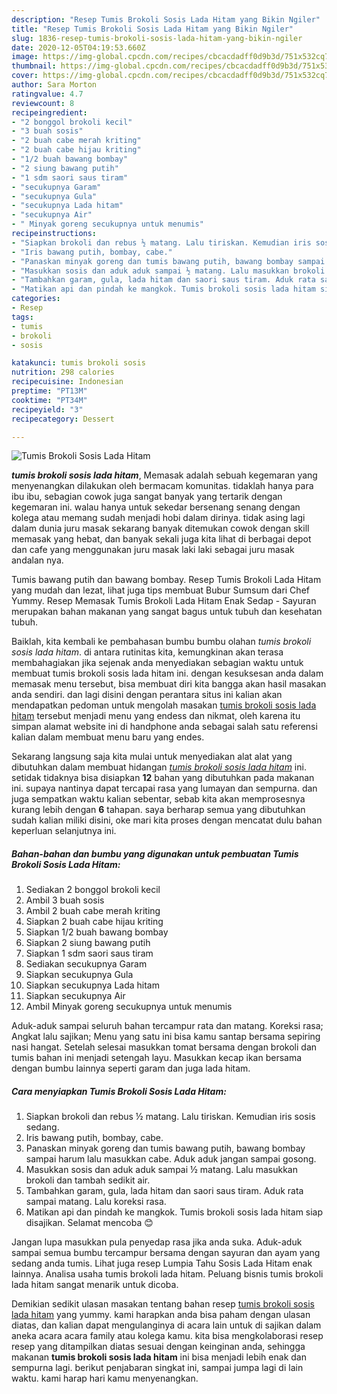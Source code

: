 ```yaml
---
description: "Resep Tumis Brokoli Sosis Lada Hitam yang Bikin Ngiler"
title: "Resep Tumis Brokoli Sosis Lada Hitam yang Bikin Ngiler"
slug: 1836-resep-tumis-brokoli-sosis-lada-hitam-yang-bikin-ngiler
date: 2020-12-05T04:19:53.660Z
image: https://img-global.cpcdn.com/recipes/cbcacdadff0d9b3d/751x532cq70/tumis-brokoli-sosis-lada-hitam-foto-resep-utama.jpg
thumbnail: https://img-global.cpcdn.com/recipes/cbcacdadff0d9b3d/751x532cq70/tumis-brokoli-sosis-lada-hitam-foto-resep-utama.jpg
cover: https://img-global.cpcdn.com/recipes/cbcacdadff0d9b3d/751x532cq70/tumis-brokoli-sosis-lada-hitam-foto-resep-utama.jpg
author: Sara Morton
ratingvalue: 4.7
reviewcount: 8
recipeingredient:
- "2 bonggol brokoli kecil"
- "3 buah sosis"
- "2 buah cabe merah kriting"
- "2 buah cabe hijau kriting"
- "1/2 buah bawang bombay"
- "2 siung bawang putih"
- "1 sdm saori saus tiram"
- "secukupnya Garam"
- "secukupnya Gula"
- "secukupnya Lada hitam"
- "secukupnya Air"
- " Minyak goreng secukupnya untuk menumis"
recipeinstructions:
- "Siapkan brokoli dan rebus ½ matang. Lalu tiriskan. Kemudian iris sosis sedang."
- "Iris bawang putih, bombay, cabe."
- "Panaskan minyak goreng dan tumis bawang putih, bawang bombay sampai harum lalu masukkan cabe. Aduk aduk jangan sampai gosong."
- "Masukkan sosis dan aduk aduk sampai ½ matang. Lalu masukkan brokoli dan tambah sedikit air."
- "Tambahkan garam, gula, lada hitam dan saori saus tiram. Aduk rata sampai matang. Lalu koreksi rasa."
- "Matikan api dan pindah ke mangkok. Tumis brokoli sosis lada hitam siap disajikan. Selamat mencoba 😊"
categories:
- Resep
tags:
- tumis
- brokoli
- sosis

katakunci: tumis brokoli sosis 
nutrition: 298 calories
recipecuisine: Indonesian
preptime: "PT13M"
cooktime: "PT34M"
recipeyield: "3"
recipecategory: Dessert

---
```



![Tumis Brokoli Sosis Lada Hitam](https://img-global.cpcdn.com/recipes/cbcacdadff0d9b3d/751x532cq70/tumis-brokoli-sosis-lada-hitam-foto-resep-utama.jpg)

<b><i>tumis brokoli sosis lada hitam</i></b>, Memasak adalah sebuah kegemaran yang menyenangkan dilakukan oleh bermacam komunitas. tidaklah hanya para ibu ibu, sebagian cowok juga sangat banyak yang tertarik dengan kegemaran ini. walau hanya untuk sekedar bersenang senang dengan kolega atau memang sudah menjadi hobi dalam dirinya. tidak asing lagi dalam dunia juru masak sekarang banyak ditemukan cowok dengan skill memasak yang hebat, dan banyak sekali juga kita lihat di berbagai depot dan cafe yang menggunakan juru masak laki laki sebagai juru masak andalan nya.

Tumis bawang putih dan bawang bombay. Resep Tumis Brokoli Lada Hitam yang mudah dan lezat, lihat juga tips membuat Bubur Sumsum dari Chef Yummy. Resep Memasak Tumis Brokoli Lada Hitam Enak Sedap - Sayuran merupakan bahan makanan yang sangat bagus untuk tubuh dan kesehatan tubuh.

Baiklah, kita kembali ke pembahasan bumbu bumbu olahan <i>tumis brokoli sosis lada hitam</i>. di antara rutinitas kita, kemungkinan akan terasa membahagiakan jika sejenak anda menyediakan sebagian waktu untuk membuat tumis brokoli sosis lada hitam ini. dengan kesuksesan anda dalam memasak menu tersebut, bisa membuat diri kita bangga akan hasil masakan anda sendiri. dan lagi disini dengan perantara situs ini kalian akan mendapatkan pedoman untuk mengolah masakan <u>tumis brokoli sosis lada hitam</u> tersebut menjadi menu yang endess dan nikmat, oleh karena itu simpan alamat website ini di handphone anda sebagai salah satu referensi kalian dalam membuat menu baru yang endes.


Sekarang langsung saja kita mulai untuk menyediakan alat alat yang dibutuhkan dalam membuat hidangan <u><i>tumis brokoli sosis lada hitam</i></u> ini. setidak tidaknya bisa disiapkan <b>12</b> bahan yang dibutuhkan pada makanan ini. supaya nantinya dapat tercapai rasa yang lumayan dan sempurna. dan juga sempatkan waktu kalian sebentar, sebab kita akan memprosesnya kurang lebih dengan <b>6</b> tahapan. saya berharap semua yang dibutuhkan sudah kalian miliki disini, oke mari kita proses dengan mencatat dulu bahan keperluan selanjutnya ini.

<!--inarticleads1-->

##### Bahan-bahan dan bumbu yang digunakan untuk pembuatan Tumis Brokoli Sosis Lada Hitam:

1. Sediakan 2 bonggol brokoli kecil
1. Ambil 3 buah sosis
1. Ambil 2 buah cabe merah kriting
1. Siapkan 2 buah cabe hijau kriting
1. Siapkan 1/2 buah bawang bombay
1. Siapkan 2 siung bawang putih
1. Siapkan 1 sdm saori saus tiram
1. Sediakan secukupnya Garam
1. Siapkan secukupnya Gula
1. Siapkan secukupnya Lada hitam
1. Siapkan secukupnya Air
1. Ambil  Minyak goreng secukupnya untuk menumis


Aduk-aduk sampai seluruh bahan tercampur rata dan matang. Koreksi rasa; Angkat lalu sajikan; Menu yang satu ini bisa kamu santap bersama sepiring nasi hangat. Setelah selesai masukkan tomat bersama dengan brokoli dan tumis bahan ini menjadi setengah layu. Masukkan kecap ikan bersama dengan bumbu lainnya seperti garam dan juga lada hitam. 

<!--inarticleads2-->

##### Cara menyiapkan Tumis Brokoli Sosis Lada Hitam:

1. Siapkan brokoli dan rebus ½ matang. Lalu tiriskan. Kemudian iris sosis sedang.
1. Iris bawang putih, bombay, cabe.
1. Panaskan minyak goreng dan tumis bawang putih, bawang bombay sampai harum lalu masukkan cabe. Aduk aduk jangan sampai gosong.
1. Masukkan sosis dan aduk aduk sampai ½ matang. Lalu masukkan brokoli dan tambah sedikit air.
1. Tambahkan garam, gula, lada hitam dan saori saus tiram. Aduk rata sampai matang. Lalu koreksi rasa.
1. Matikan api dan pindah ke mangkok. Tumis brokoli sosis lada hitam siap disajikan. Selamat mencoba 😊


Jangan lupa masukkan pula penyedap rasa jika anda suka. Aduk-aduk sampai semua bumbu tercampur bersama dengan sayuran dan ayam yang sedang anda tumis. Lihat juga resep Lumpia Tahu Sosis Lada Hitam enak lainnya. Analisa usaha tumis brokoli lada hitam. Peluang bisnis tumis brokoli lada hitam sangat menarik untuk dicoba. 

Demikian sedikit ulasan masakan tentang bahan resep <u>tumis brokoli sosis lada hitam</u> yang yummy. kami harapkan anda bisa paham dengan ulasan diatas, dan kalian dapat mengulanginya di acara lain untuk di sajikan dalam aneka acara acara family atau kolega kamu. kita bisa mengkolaborasi resep resep yang ditampilkan diatas sesuai dengan keinginan anda, sehingga makanan <b>tumis brokoli sosis lada hitam</b> ini bisa menjadi lebih enak dan sempurna lagi. berikut penjabaran singkat ini, sampai jumpa lagi di lain waktu. kami harap hari kamu menyenangkan.

